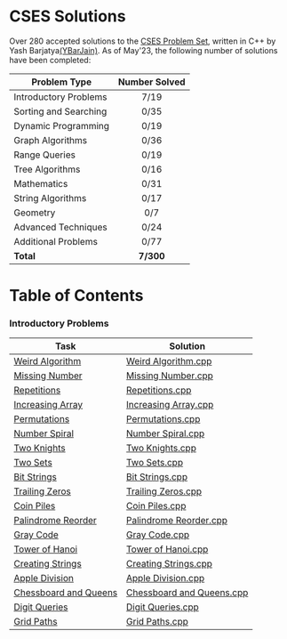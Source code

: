 # CSES Solutions

Over 280 accepted solutions to the [CSES Problem Set](https://cses.fi/problemset/), written in C++ by Yash Barjatya[(YBarJain)](https://cses.fi/user/153003). As of May'23, the following number of solutions have been completed:

| Problem Type          | Number Solved |
|-----------------------|:-------------:|
| Introductory Problems |     7/19      |
| Sorting and Searching |     0/35      |
| Dynamic Programming   |     0/19      |
| Graph Algorithms      |     0/36      |
| Range Queries         |     0/19      |
| Tree Algorithms       |     0/16      |
| Mathematics           |     0/31      |
| String Algorithms     |     0/17      |
| Geometry              |      0/7      |
| Advanced Techniques   |     0/24      |
| Additional Problems   |     0/77      |
| **Total**             |  **7/300**    |

# Table of Contents

### Introductory Problems

| Task                                                           | Solution                   |
| -------------------------------------------------------------- | -------------------------- |
| [Weird Algorithm](https://cses.fi/problemset/task/1068/)       | [Weird Algorithm.cpp](/Introductory%20Problems/Weird%20Algorithm.cpp) |
| [Missing Number](https://cses.fi/problemset/task/1083/)        | [Missing Number.cpp](/Introductory%20Problems/Missing%20Number.cpp) |
| [Repetitions](https://cses.fi/problemset/task/1069/)           | [Repetitions.cpp](/Introductory%20Problems/Repetitions.cpp) |
| [Increasing Array](https://cses.fi/problemset/task/1094/)      | [Increasing Array.cpp](/Introductory%20Problems/Increasing%20Array.cpp) |
| [Permutations](https://cses.fi/problemset/task/1070/)          | [Permutations.cpp](/Introductory%20Problems/Permutations%20I.cpp) |
| [Number Spiral](https://cses.fi/problemset/task/1071/)         | [Number Spiral.cpp](/Introductory%20Problems/Number%20Spiral.cpp) |
| [Two Knights](https://cses.fi/problemset/task/1072/)           | [Two Knights.cpp](/Introductory%20Problems/Two%20Knights.cpp) |
| [Two Sets](https://cses.fi/problemset/task/1092/)              | [Two Sets.cpp](/Introductory%20Problems/Two%20Sets%20I.cpp) |
| [Bit Strings](https://cses.fi/problemset/task/1617/)           | [Bit Strings.cpp](/Introductory%20Problems/Bit%20Strings.cpp) |
| [Trailing Zeros](https://cses.fi/problemset/task/1618/)        | [Trailing Zeros.cpp](/Introductory%20Problems/Trailing%20Zeros.cpp) |
| [Coin Piles](https://cses.fi/problemset/task/1754/)            | [Coin Piles.cpp](/Introductory%20Problems/Coin%20Piles.cpp) |
| [Palindrome Reorder](https://cses.fi/problemset/task/1755/)    | [Palindrome Reorder.cpp](/Introductory%20Problems/Palindrome%20Reorder.cpp) |
| [Gray Code](https://cses.fi/problemset/task/2205/)             | [Gray Code.cpp](/Introductory%20Problems/Gray%20Code.cpp)|
| [Tower of Hanoi](https://cses.fi/problemset/task/2165/)        | [Tower of Hanoi.cpp](/Introductory%20Problems/Tower%20of%20Hanoi.cpp) |
| [Creating Strings](https://cses.fi/problemset/task/1622/)      | [Creating Strings.cpp](/Introductory%20Problems/Creating%20Strings%20I.cpp) |
| [Apple Division](https://cses.fi/problemset/task/1623/)        | [Apple Division.cpp](/Introductory%20Problems/Apple%20Division.cpp) |
| [Chessboard and Queens](https://cses.fi/problemset/task/1624/) | [Chessboard and Queens.cpp](/Introductory%20Problems/Chessboard%20and%20Queens.cpp) |
| [Digit Queries](https://cses.fi/problemset/task/2431/)         | [Digit Queries.cpp](/Introductory%20Problems/Digit%20Queries.cpp)|
| [Grid Paths](https://cses.fi/problemset/task/1625/)            | [Grid Paths.cpp](/Introductory%20Problems/Grid%20Paths%20I.cpp) |

